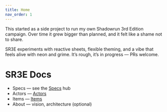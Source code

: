```yaml
---
title: Home
nav_order: 1
---
```


This started as a side project to run my own Shadowrun 3rd Edition campaign. Over time it grew bigger than planned, and it felt like a shame not to share.

SR3E experiments with reactive sheets, flexible theming, and a vibe that feels alive with neon and grime. It’s rough, it’s in progress — PRs welcome.

# SR3E Docs
- Specs — see the [Specs](01-specs/) hub
- Actors — [Actors](01-specs/actors/)
- Items — [Items](01-specs/items/)
- About — vision, architecture (optional)

